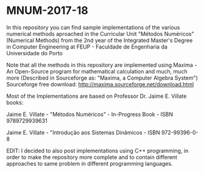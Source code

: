 # MNUM-2017-18

In this repository you can find sample implementations of the various numerical methods aproached in the Curricular Unit "Métodos Numéricos" (Numerical Methods) from the 2nd year of the Integrated Master's Degree in Computer Engineering at FEUP - Faculdade de Engenharia da Universidade do Porto



Note that all the methods in this repository are implemented using Maxima - An Open-Source program for mathematical calculation and much, much more (Described in Sourceforge as: "Maxima, a Computer Algebra System")
Sourceforge free download: http://maxima.sourceforge.net/download.html



Most of the Implementations are based on Professor Dr. Jaime E. Villate books:

Jaime E. Villate - "Métodos Numéricos" - In-Progress Book - ISBN 9789729939631

Jaime E. Villate - "Introdução aos Sistemas Dinâmicos - ISBN 972-99396-0-8



EDIT: I decided to also post implementations using C++ programming, in order to make the repository more complete and to contain different approaches to same problem in different programming languages.
